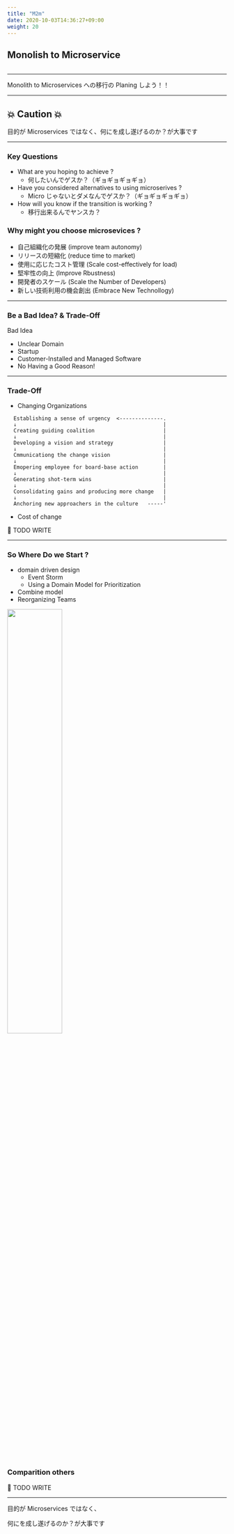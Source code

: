 ```yaml
---
title: "M2m"
date: 2020-10-03T14:36:27+09:00
weight: 20
---
```


<div class="content-left">
<h2>Monolish to Microservice</h2>
</div>

<div class="content-right">
<img src="https://images.unsplash.com/photo-1581291518857-4e27b48ff24e?ixlib=rb-1.2.1&ixid=eyJhcHBfaWQiOjEyMDd9&auto=format&fit=crop&w=600&q=80" alt="">
</div>

---
<!-- : .wrap -->

<p class="text-data">Monolith to Microservices への移行の Planing しよう！！</p>


---
<!-- : .wrap ..aligncenter -->

<h2>💥 Caution 💥</h2>


<p class="text-data">目的が Microservices ではなく、何にを成し遂げるのか？が大事です</p>

---
<!-- : .wrap -->

### Key Questions

- What are you hoping to achieve ?
   - 何したいんでゲスか？（ギョギョギョギョ）
- Have you considered alternatives to using microserives ?
   - Micro じゃないとダメなんでゲスか？（ギョギョギョギョ）
- How will you know if the transition is working ?
   - 移行出来るんでヤンスカ？

### Why might you choose microsevices ?

- 自己組織化の発展 (improve team autonomy)
- リリースの短縮化 (reduce time to market)
- 使用に応じたコスト管理 (Scale cost-effectively for load)
- 堅牢性の向上 (Improve Rbustness)
- 開発者のスケール (Scale the Number of Developers)
- 新しい技術利用の機会創出 (Embrace New Technollogy)

---
<!--: .wrap -->

### Be a Bad Idea? & Trade-Off

Bad Idea

- Unclear Domain
- Startup
- Customer-Installed and Managed Software
- No Having a Good Reason!


---
<!--: .wrap -->

### Trade-Off

- Changing Organizations


```
  Establishing a sense of urgency  <--------------.
  ↓                                               |
  Creating guiding coalition                      |
  ↓                                               |
  Developing a vision and strategy                |
  ↓                                               |
  Cmmunicationg the change vision                 |
  ↓                                               |
  Emopering employee for board-base action        |
  ↓                                               |
  Generating shot-term wins                       |
  ↓                                               |
  Consolidating gains and producing more change   |
  ↓                                               |
  Anchoring new approachers in the culture   -----'
```


- Cost of change

🚧 TODO WRITE

---
<!--: .wrap -->


### So Where Do we Start ?

* domain driven design
  * Event Storm
  * Using a Domain Model for Prioritization
* Combine model
* Reorganizing Teams

<img class="aligncenter" src="https://res.infoq.com/presentations/microservices-benefits/en/slides/sl38.jpg" width="50%" />

### Comparition others

🚧 TODO WRITE

---
<!-- : .aligncenter -->

<div>
<p class="text-landing">目的が Microservices ではなく、</p>
<p class="text-data">何にを成し遂げるのか？が大事です</p>
</div>
